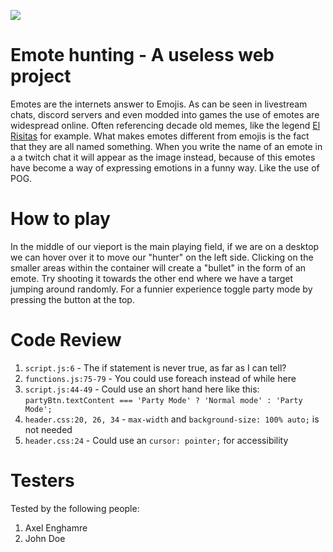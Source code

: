 ![](https://media.giphy.com/media/10yXFkBJ0MwGQ0/giphy.gif)

# Emote hunting - A useless web project

Emotes are the internets answer to Emojis. As can be seen in livestream chats, discord servers and even modded into games the use of emotes are widespread online. Often referencing decade old memes, like the legend [El Risitas](https://youtu.be/cDphUib5iG4?t=275) for example. What makes emotes different from emojis is the fact that they are all named something. When you write the name of an emote in a a twitch chat it will appear as the image instead, because of this emotes have become a way of expressing emotions in a funny way. Like the use of POG.

# How to play

In the middle of our vieport is the main playing field, if we are on a desktop we can hover over it to move our "hunter" on the left side. Clicking on the smaller areas within the container will create a "bullet" in the form of an emote. Try shooting it towards the other end where we have a target jumping around randomly. For a funnier experience toggle party mode by pressing the button at the top.

# Code Review

1. `script.js:6` - The if statement is never true, as far as I can tell?
2. `functions.js:75-79` - You could use foreach instead of while here
3. `script.js:44-49` - Could use an short hand here like this: `partyBtn.textContent === 'Party Mode' ? 'Normal mode' : 'Party Mode';`
4. `header.css:20, 26, 34` - `max-width` and `background-size: 100% auto;` is not needed
5. `header.css:24` - Could use an `cursor: pointer;` for accessibility

# Testers

Tested by the following people:

1. Axel Enghamre
2. John Doe

